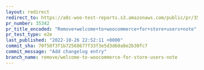 ```yaml
---
layout: redirect
redirect_to: https://a8c-woo-test-reports.s3.amazonaws.com/public/pr/35342/e2e/index.html
pr_number: 35342
pr_title_encoded: "Remove+welcome+to+woocommerce+for+store+users+note"
pr_test_type: e2e
last_published: "2022-10-26 22:52:11 +0000"
commit_sha: 70f50f3f1b72568677f33f3e5d3d60a8e2b30fc7
commit_message: "Add changelog entry"
branch_name: remove/welcome-to-woocommerce-for-store-users-note
---
```

